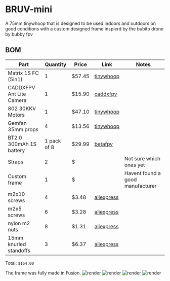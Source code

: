 # BRUV-mini

A 75mm tinywhoop that is designed to be used indoors and outdoors on good conditions with a custom designed frame inspierd by the bubito drone by bubby fpv

## BOM

| Part                         | Quantity | Price  | Link                                                                                                                       | Notes                                                           |
| ---------------------------- | -------- | ------ | -------------------------------------------------------------------------------------------------------------------------- | --------------------------------------------------------------- |
| Matrix 1S FC (5in1)          | 1        | $57.45 | [tinywhoop](https://www.tinywhoop.com/collections/electronics/products/matrixfc)                                           |
| CADDXFPV Ant Lite Camera     | 1        | $15.90 | [caddxfpv](https://caddxfpv.com/products/caddxfpv-ant-lite-4-3-fpvcycle-edition)                                           |
| 802 30KKV Motors             | 1        | $47.10 | [tinywhoop](https://www.tinywhoop.com/collections/802-motors/products/802-30kkv-rockets-project-topspin-tiny-whoop-motors) |
| Gemfan 35mm props            | 4        | $13.56 | [tinywhoop](https://www.tinywhoop.com/products/gemfan-3-bladed-35mm-1mm-shaft-props?variant=42160686497956)                |
| BT2.0 300mAh 1S battery      | 1 pack of 8  | $29.99 | [betafpv](https://betafpv.com/collections/batt-1s/products/bt2-0-300mah-1s-30c-battery-8pcs)                           |
| Straps                       | 2        | $ |                                                                                                                                 |Not sure which ones yet
| Custom frame                 | 1        | $ |                                                                                                                                 |Havent found a good manufacturer
| m2x10 screws                 | 4        | $3.48 |  [aliexpress](https://pt.aliexpress.com/item/1005007249068859.html?spm=a2g0o.productlist.main.8.6989I79zI79zVA&aem_p4p_detail=202506260340284968824308862000002391743&algo_pvid=2a686818-4f1a-44a3-acba-2a08d97918e9&algo_exp_id=2a686818-4f1a-44a3-acba-2a08d97918e9-7&pdp_ext_f=%7B%22order%22%3A%221703%22%2C%22eval%22%3A%221%22%7D&pdp_npi=4%40dis%21EUR%212.97%212.97%21%21%213.39%213.39%21%402103847817509344282103700eb368%2112000039947102296%21sea%21PT%216372042523%21X&curPageLogUid=LIRkOpvgeLgl&utparam-url=scene%3Asearch%7Cquery_from%3A&search_p4p_id=202506260340284968824308862000002391743_2)                                         |
| m2x5 screws                  | 6        | $3.28 |  [aliexpress](https://pt.aliexpress.com/item/1005007249068859.html?spm=a2g0o.productlist.main.8.6989I79zI79zVA&aem_p4p_detail=202506260340284968824308862000002391743&algo_pvid=2a686818-4f1a-44a3-acba-2a08d97918e9&algo_exp_id=2a686818-4f1a-44a3-acba-2a08d97918e9-7&pdp_ext_f=%7B%22order%22%3A%221703%22%2C%22eval%22%3A%221%22%7D&pdp_npi=4%40dis%21EUR%212.97%212.97%21%21%213.39%213.39%21%402103847817509344282103700eb368%2112000039947102296%21sea%21PT%216372042523%21X&curPageLogUid=LIRkOpvgeLgl&utparam-url=scene%3Asearch%7Cquery_from%3A&search_p4p_id=202506260340284968824308862000002391743_2)                                         |
| nylon m2 nuts                | 8        | $1.31 | [aliexpress](https://pt.aliexpress.com/item/1005005203028580.html?spm=a2g0o.productlist.main.2.6a7e5165o0YQSd&algo_pvid=45368365-0c47-445c-9c74-579d4e111e16&algo_exp_id=45368365-0c47-445c-9c74-579d4e111e16-1&pdp_ext_f=%7B%22order%22%3A%221018%22%2C%22eval%22%3A%221%22%7D&pdp_npi=4%40dis%21EUR%211.40%211.37%21%21%2111.44%2111.22%21%402103963717509350799621704ecaa1%2112000032138763289%21sea%21PT%216372042523%21X&curPageLogUid=AHVCUEDyPIY6&utparam-url=scene%3Asearch%7Cquery_from%3A)                                                                                                                                                                                            |
| 15mm knurled standoffs       | 3        | $6.37 | [aliexpress](https://pt.aliexpress.com/item/1005005810774457.html?spm=a2g0o.productlist.main.3.20f61bdajVHzGg&algo_pvid=bb176965-0b02-4a77-bf54-9e09ce67162b&algo_exp_id=bb176965-0b02-4a77-bf54-9e09ce67162b-2&pdp_ext_f=%7B%22order%22%3A%2250%22%2C%22eval%22%3A%221%22%7D&pdp_npi=4%40dis%21EUR%217.25%215.44%21%21%2159.31%2144.48%21%40211b61a417509352292755226ebd25%2112000034433113679%21sea%21PT%216372042523%21X&curPageLogUid=bLHMrNpa8XPI&utparam-url=scene%3Asearch%7Cquery_from%3A)                                                                                                  |

Total: `$164.00`  

The frame was fully made in Fusion.
![render](https://hc-cdn.hel1.your-objectstorage.com/s/v3/4f4e4da85feec8a0dba3f21e50d8a119f62831bd_mini_drone_frame_2025-jun-12_03-24-35pm-000_customizedview15170929896.png)
![render](https://hc-cdn.hel1.your-objectstorage.com/s/v3/dd0f6015f9e2e8982eb5450ec031ed1e8dcf34ab_mini_drone_frame_2025-jun-12_03-32-30pm-000_customizedview33476468584.png)
![render](https://hc-cdn.hel1.your-objectstorage.com/s/v3/c7a732422ddc65ffb56d95d5c2db8654ff6ba528_mini_drone_frame_2025-jun-12_03-33-45pm-000_customizedview23452069027.png)
![render](https://hc-cdn.hel1.your-objectstorage.com/s/v3/45ded27c9e98514d4d0557f3b4dc4cd2a47f5451_mini_drone_frame_2025-jun-12_03-35-29pm-000_customizedview38184516535.png)
